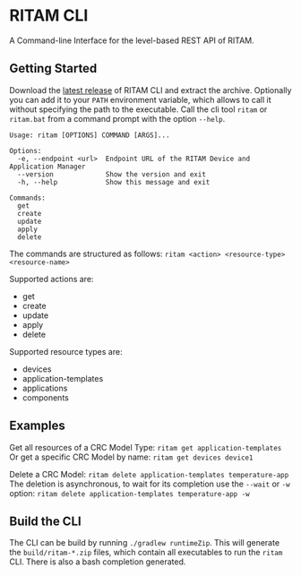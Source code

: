 # RITAM CLI
A Command-line Interface for the level-based REST API of RITAM.

## Getting Started
Download the [latest release](https://github.com/Legion2/ritam/releases/latest) of RITAM CLI and extract the archive.
Optionally you can add it to your `PATH` environment variable, which allows to call it without specifying the path to the executable. 
Call the cli tool `ritam` or `ritam.bat` from a command prompt with the option `--help`.

```
Usage: ritam [OPTIONS] COMMAND [ARGS]...

Options:
  -e, --endpoint <url>  Endpoint URL of the RITAM Device and Application Manager
  --version             Show the version and exit
  -h, --help            Show this message and exit

Commands:
  get
  create
  update
  apply
  delete
```

The commands are structured as follows:
`ritam <action> <resource-type> <resource-name>`

Supported actions are:
* get
* create
* update
* apply
* delete

Supported resource types are:
* devices
* application-templates
* applications
* components

## Examples
Get all resources of a CRC Model Type:
`ritam get application-templates`
Or get a specific CRC Model by name:
`ritam get devices device1`

Delete a CRC Model:
`ritam delete application-templates temperature-app`
The deletion is asynchronous, to wait for its completion use the `--wait` or `-w` option:
`ritam delete application-templates temperature-app -w`


## Build the CLI

The CLI can be build by running `./gradlew runtimeZip`.
This will generate the `build/ritam-*.zip` files, which contain all executables to run the `ritam` CLI.
There is also a bash completion generated.
